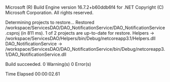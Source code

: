 Microsoft (R) Build Engine version 16.7.2+b60ddb6f4 for .NET
Copyright (C) Microsoft Corporation. All rights reserved.

  Determining projects to restore...
  Restored /workspace/ServicesDAO/DAO_NotificationService/DAO_NotificationService.csproj (in 811 ms).
  1 of 2 projects are up-to-date for restore.
  Helpers -> /workspace/ServicesDAO/Helpers/bin/Debug/netcoreapp3.1/Helpers.dll
  DAO_NotificationService -> /workspace/ServicesDAO/DAO_NotificationService/bin/Debug/netcoreapp3.1/DAO_NotificationService.dll

Build succeeded.
    0 Warning(s)
    0 Error(s)

Time Elapsed 00:00:02.61

